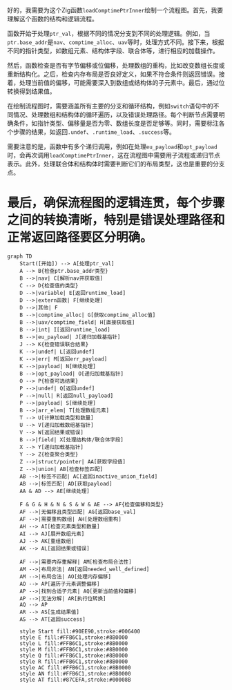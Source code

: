 好的，我需要为这个Zig函数`loadComptimePtrInner`绘制一个流程图。首先，我要理解这个函数的结构和逻辑流程。

函数开始于处理`ptr_val`，根据不同的情况分支到不同的处理逻辑。例如，当`ptr.base_addr`是`nav`、`comptime_alloc`、`uav`等时，处理方式不同。接下来，根据不同的指针类型，如数组元素、结构体字段、联合体等，进行相应的加载操作。

然后，函数检查是否有字节偏移或位偏移，处理数组的重构，比如改变数组长度或重新结构化。之后，检查内存布局是否良好定义，如果不符合条件则返回错误。接着，处理当前值的偏移，可能需要深入到数组或结构体的子元素中。最后，通过位转换得到结果值。

在绘制流程图时，需要涵盖所有主要的分支和循环结构，例如`switch`语句中的不同情况、处理数组和结构体的循环遍历，以及错误处理路径。每个判断节点需要明确条件，如指针类型、偏移量是否为零、数组长度是否足够等。同时，需要标注各个步骤的结果，如返回`.undef`、`.runtime_load`、`.success`等。

需要注意的是，函数中有多个递归调用，例如在处理`eu_payload`和`opt_payload`时，会再次调用`loadComptimePtrInner`，这在流程图中需要用子流程或递归节点表示。此外，处理联合体和结构体时需要判断它们的布局类型，这也是重要的分支点。

最后，确保流程图的逻辑连贯，每个步骤之间的转换清晰，特别是错误处理路径和正常返回路径要区分明确。
================================================
```mermaid
graph TD
    Start([开始]) --> A[处理ptr_val]
    A --> B{检查ptr.base_addr类型}
    B -->|nav| C[解析nav并获取值]
    C --> D{检查值的类型}
    D -->|variable| E[返回runtime_load]
    D -->|extern函数| F[继续处理]
    D -->|其他| F
    B -->|comptime_alloc| G[获取comptime_alloc值]
    B -->|uav/comptime_field| H[直接获取值]
    B -->|int| I[返回runtime_load]
    B -->|eu_payload| J[递归加载基指针]
    J --> K{检查错误联合结果}
    K -->|undef| L[返回undef]
    K -->|err| M[返回err_payload]
    K -->|payload| N[继续处理]
    B -->|opt_payload| O[递归加载基指针]
    O --> P{检查可选结果}
    P -->|undef| Q[返回undef]
    P -->|null| R[返回null_payload]
    P -->|payload| S[继续处理]
    B -->|arr_elem| T[处理数组元素]
    T --> U[计算加载类型和数量]
    U --> V[递归加载数组基指针]
    V --> W[返回结果或错误]
    B -->|field| X[处理结构体/联合体字段]
    X --> Y[递归加载基指针]
    Y --> Z{检查聚合类型}
    Z -->|struct/pointer| AA[获取字段值]
    Z -->|union| AB[检查标签匹配]
    AB -->|标签不匹配| AC[返回inactive_union_field]
    AB -->|标签匹配| AD[获取payload]
    AA & AD --> AE[继续处理]
    
    F & G & H & N & S & W & AE --> AF{检查偏移和类型}
    AF -->|无偏移且类型匹配| AG[返回base_val]
    AF -->|需要重构数组| AH[处理数组重构]
    AH --> AI[检查元素类型和数量]
    AI --> AJ[展开数组元素]
    AJ --> AK[重组数组]
    AK --> AL[返回结果或错误]
    
    AF -->|需要内存重解释| AM[检查布局合法性]
    AM -->|布局非法| AN[返回needed_well_defined]
    AM -->|布局合法| AO[处理内存偏移]
    AO --> AP[遍历子元素调整偏移]
    AP -->|找到合适子元素| AQ[更新当前值和偏移]
    AP -->|无法分解| AR[执行位转换]
    AQ --> AP
    AR --> AS[生成结果值]
    AS --> AT[返回success]
    
    style Start fill:#90EE90,stroke:#006400
    style E fill:#FFB6C1,stroke:#8B0000
    style L fill:#FFB6C1,stroke:#8B0000
    style M fill:#FFB6C1,stroke:#8B0000
    style Q fill:#FFB6C1,stroke:#8B0000
    style R fill:#FFB6C1,stroke:#8B0000
    style AC fill:#FFB6C1,stroke:#8B0000
    style AN fill:#FFB6C1,stroke:#8B0000
    style AT fill:#87CEFA,stroke:#00008B
```
